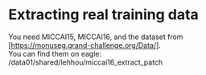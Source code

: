 # Extracting real training data

You need MICCAI15, MICCAI16, and the dataset from [https://monuseg.grand-challenge.org/Data/].  
You can find them on eagle:  
/data01/shared/lehhou/miccai16_extract_patch  

